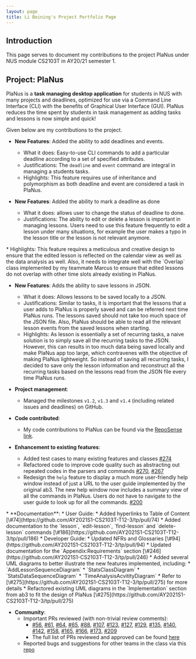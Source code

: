 ```yaml
---
layout: page
title: Li Beining's Project Portfolio Page
---
```


## Introduction

This page serves to document my contributions to the project PlaNus under NUS module CS2103T in AY20/21 semester 1. 

## Project: PlaNus

PlaNus is a **task managing desktop application** for students in NUS with many projects and deadlines, 
optimized for use via a Command Line Interface (CLI) with the benefits of Graphical User Interface (GUI).
PlaNus reduces the time spent by students in task management as adding tasks and lessons is now simple and quick!


Given below are my contributions to the project.

* **New Features**: Added the ability to add deadlines and events.

  * What it does: Easy-to-use CLI commands to add a particular deadline according to a set of specified attributes.
  * Justifications: The `deadline` and `event` command are integral in managing a students tasks.
  * Highlights: This feature requires use of inheritance and polymorphism as both deadline and event are considered a task in PlaNus.

* **New Features**: Added the ability to mark a deadline as done
  * What it does: allows user to change the status of deadline to done.
  * Justifications: The ability to edit or delete a lesson is important in managing lessons. Users need to use this feature frequently to edit a lesson under
  many situations, for example the user makes a typo in the lesson title or the lesson is not relevant anymore.
<div style="page-break-after: always;"></div>
  * Highlights: This feature requires a meticulous and creative design to ensure that the edited lesson is reflected on the calendar view
  as well as the data analysis as well. Also, it needs to integrate well with the `Overlap` class implemented by my teammate Marcus to
  ensure that edited lessons do not overlap with other time slots already existing in PlaNus. 

* **New Features**: Adds the ability to save lessons in JSON.
  * What it does: Allows lessons to be saved locally to a JSON.
  * Justifications: Similar to tasks, it is important that the lessons that a user adds to PlaNus is properly saved and can be referred next time
  PlaNus runs. The lessons saved should not take too much space of the JSON file. Also, PlaNus should be able to read all the relevant lesson events
  from the saved lessons when starting.
  * Highlights: As lesson is essentially a set of recurring tasks, a naive solution is to simply save all the recurring tasks to the JSON. However,
  this can results in too much data being saved locally and make PlaNus app too large, which contravenes with the objective of making PlaNus lightweight. So 
  instead of saving all recurring tasks, I decided to save only the lesson information and reconstruct all the recurring tasks based on the lessons read from
  the JSON file every time PlaNus runs.

* **Project management**:
  * Managed the milestones `v1.2`, `v1.3` and `v1.4` (including related issues and deadlines) on GitHub. 

* **Code contributed**: 
  * My code contributions to PlaNus can be found via the [RepoSense link](https://nus-cs2103-ay2021s1.github.io/tp-dashboard/#breakdown=true&search=bobbyzhouzijian&sort=groupTitle&sortWithin=title&since=2020-08-14&timeframe=commit&mergegroup=&groupSelect=groupByRepos&checkedFileTypes=docs~functional-code~test-code~other).

* **Enhancement to existing features**:
  * Added test cases to many existing features and classes [\#274](https://github.com/AY2021S1-CS2103T-T12-3/tp/pull/274)
  * Refactored code to improve code quality such as abstracting out repeated codes in the parsers and commands [\#270](https://github.com/AY2021S1-CS2103T-T12-3/tp/pull/270), [\#267](https://github.com/AY2021S1-CS2103T-T12-3/tp/pull/267)
  * Redesign the `help` feature to display a much more user-friendly help window instead of just a 
  URL to the user guide implemented by the original ab3. The new help window now includes a summary view of all the commands in PlaNus.
  Users do not have to navigate to the user guide to look up for all the commands. [\#200](https://github.com/AY2021S1-CS2103T-T12-3/tp/pull/200)
<div style="page-break-after: always;"></div>
* **Documentation**:
  * User Guide:
    * Added hyperlinks to Table of Content [\#74](https://github.com/AY2021S1-CS2103T-T12-3/tp/pull/74)
    * Added documentation to the `lesson`, `edit-lesson`, `find-lesson` and `delete-lesson` commands [\#186](https://github.com/AY2021S1-CS2103T-T12-3/tp/pull/186)
  * Developer Guide:
    * Updated NFRs and Glossaries [\#94](https://github.com/AY2021S1-CS2103T-T12-3/tp/pull/94)
    * Updated documentation for the `Appendix:Requirements` section [\#246](https://github.com/AY2021S1-CS2103T-T12-3/tp/pull/246)
    * Added several UML diagrams to better illustrate the new features implemented, including:
      * `AddLessonSequenceDiagram`
      * `StatsClassDiagram`
      * `StatsDataSequenceDiagram`
      * `TimeAnalysisAcvitityDiagram`
      * Refer to [\#275](https://github.com/AY2021S1-CS2103T-T12-3/tp/pull/275) for more details 
    * Refactored existing UML diagrams in the `Implementation` section from ab3 to fit the design of PlaNus [\#275](https://github.com/AY2021S1-CS2103T-T12-3/tp/pull/275)

* **Community**:
  * Important PRs reviewed (with non-trivial review comments):
    * [\#56](https://github.com/AY2021S1-CS2103T-T12-3/tp/pull/56),
  [\#61](https://github.com/AY2021S1-CS2103T-T12-3/tp/pull/61), [\#64](https://github.com/AY2021S1-CS2103T-T12-3/tp/pull/64),
  [\#65](https://github.com/AY2021S1-CS2103T-T12-3/tp/pull/65), [\#88](https://github.com/AY2021S1-CS2103T-T12-3/tp/pull/88),
  [\#107](https://github.com/AY2021S1-CS2103T-T12-3/tp/pull/107), [\#123](https://github.com/AY2021S1-CS2103T-T12-3/tp/pull/123),
  [\#127](https://github.com/AY2021S1-CS2103T-T12-3/tp/pull/127), [\#129](https://github.com/AY2021S1-CS2103T-T12-3/tp/pull/129),
  [\#135](https://github.com/AY2021S1-CS2103T-T12-3/tp/pull/135), [\#140](https://github.com/AY2021S1-CS2103T-T12-3/tp/pull/140),
  [\#142](https://github.com/AY2021S1-CS2103T-T12-3/tp/pull/142), [\#158](https://github.com/AY2021S1-CS2103T-T12-3/tp/pull/158),
  [\#165](https://github.com/AY2021S1-CS2103T-T12-3/tp/pull/165), [\#166](https://github.com/AY2021S1-CS2103T-T12-3/tp/pull/166),
  [\#173](https://github.com/AY2021S1-CS2103T-T12-3/tp/pull/173), [\#209](https://github.com/AY2021S1-CS2103T-T12-3/tp/pull/209)
    * The full list of PRs reviewed and approved can be found [here](https://github.com/AY2021S1-CS2103T-T12-3/tp/pulls?q=is%3Apr+is%3Aclosed+reviewed-by%3Abobbyzhouzijian)
  * Reported bugs and suggestions for other teams in the class via this [repo](https://github.com/BobbyZhouZijian/ped/issues)
